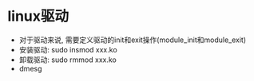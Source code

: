 # linux驱动

+ 对于驱动来说, 需要定义驱动的init和exit操作(module_init和module_exit)
+ 安装驱动: sudo insmod xxx.ko
+ 卸载驱动: sudo rmmod xxx.ko
+ dmesg